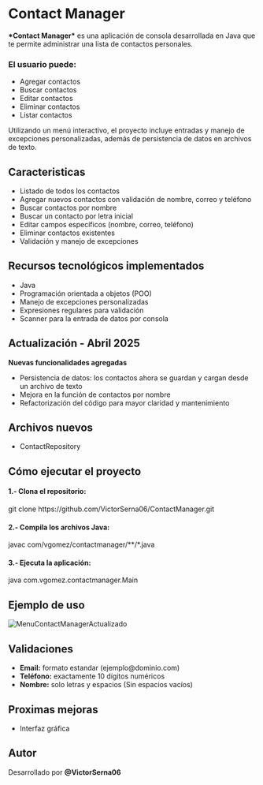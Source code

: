 <h1>Contact Manager</h1>
<p><strong>*Contact Manager*</strong> es una aplicación de consola desarrollada en Java que te permite administrar una lista de contactos personales.</p>
<h3>El usuario puede:</h3>
<ul>
  <li>Agregar contactos</li>
  <li>Buscar contactos</li>
  <li>Editar contactos</li>
  <li>Eliminar contactos</li>
  <li>Listar contactos</li>
</ul>
<p>Utilizando un menú interactivo, el proyecto incluye entradas y manejo de excepciones personalizadas, además de persistencia de datos en archivos de texto.</p>
<h2>Caracteristicas</h2>
<ul>
  <li>Listado de todos los contactos</li>
  <li>Agregar nuevos contactos con validación de nombre, correo y teléfono</li>
  <li>Buscar contactos por nombre</li>
  <li>Buscar un contacto por letra inicial</li>
  <li>Editar campos específicos (nombre, correo, teléfono)</li>
  <li>Eliminar contactos existentes</li>
  <li>Validación y manejo de excepciones</li>
</ul>
<h2>Recursos tecnológicos implementados</h2>
<ul>
  <li>Java</li>
  <li>Programación orientada a objetos (POO)</li>
  <li>Manejo de excepciones personalizadas</li>
  <li>Expresiones regulares para validación</li>
  <li>Scanner para la entrada de datos por consola</li>
</ul>
<h2>Actualización - Abril 2025</h2>
<p><Strong>Nuevas funcionalidades agregadas</Strong></p>
<ul>
  <li>Persistencia de datos: los contactos ahora se guardan y cargan desde un archivo de texto</li>
  <li>Mejora en la función de contactos por nombre</li>
  <li>Refactorización del código para mayor claridad y mantenimiento</li>
</ul>
<h2>Archivos nuevos</h2>
<ul>
  <li>ContactRepository</li>
</ul>
<h2>Cómo ejecutar el proyecto</h2>
<h4>1.- Clona el repositorio:</h4>
<p>git clone https://github.com/VictorSerna06/ContactManager.git</p>
<h4>2.- Compila los archivos Java:</h4>
<p>javac com/vgomez/contactmanager/**/*.java</p>
<h4>3.- Ejecuta la aplicación:</h4>
<p>java com.vgomez.contactmanager.Main</p>
<h2>Ejemplo de uso</h2>

![MenuContactManagerActualizado](https://github.com/user-attachments/assets/035dd489-eba9-4541-b4b3-aa561e007147)
<h2>Validaciones</h2>
<ul>
  <li><strong>Email:</strong> formato estandar (ejemplo@dominio.com)</li>
  <li><strong>Teléfono:</strong> exactamente 10 dígitos numéricos</li>
  <li><strong>Nombre:</strong> solo letras y espacios (Sin espacios vacíos)</li>
</ul>
<h2>Proximas mejoras</h2>
<ul>
  <li>Interfaz gráfica</li>
</ul>
<h2>Autor</h2>
<p>Desarrollado por <strong>@VictorSerna06</strong></p>
